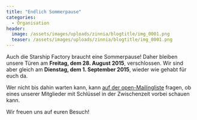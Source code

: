 ```yaml
---
title: "Endlich Sommerpause"
categories:
  - Organisation
header:
  image: /assets/images/uploads/zinnia/blogtitle/img_0001.png
  teaser: /assets/images/uploads/zinnia/blogtitle/img_0001.png
---
```


Auch die Starship Factory braucht eine Sommerpause! Daher bleiben unsere Türen am **Freitag, dem 28. August 2015**, verschlossen. Wir sind aber gleich am **Dienstag, dem 1. September 2015**, wieder wie gehabt für euch da.

Wer nicht bis dahin warten kann, kann [auf der open-Mailingliste](https://wiki.starship-factory.ch/Mailingliste.html) fragen, ob eines unserer Mitglieder mit Schlüssel in der Zwischenzeit vorbei schauen kann.

Wir freuen uns auf euren Besuch!
